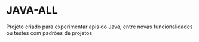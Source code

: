 # JAVA-ALL
Projeto criado para experimentar apis do Java, entre novas funcionalidades ou testes com padrões de projetos
